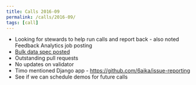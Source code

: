 ```yaml
---
title: Calls 2016-09
permalink: /calls/2016-09/
tags: [call]
---
```


- Looking for stewards to help run calls and report back - also noted Feedback Analytics job posting
- [Bulk data spec posted](/GeoReport/bulk)
- Outstanding pull requests
- No updates on validator
- Timo mentioned Django app - https://github.com/6aika/issue-reporting
- See if we can schedule demos for future calls
